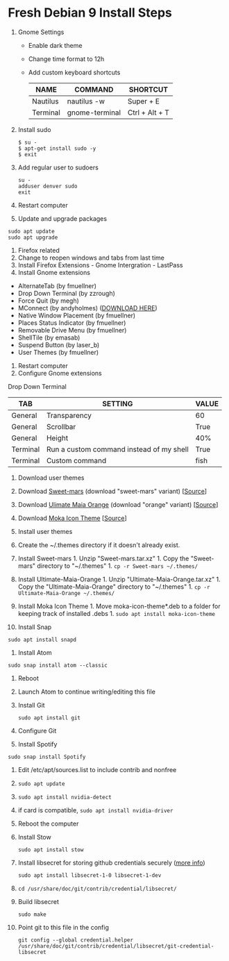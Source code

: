 # Fresh Debian 9 Install Steps
1. Gnome Settings
    - Enable dark theme
    - Change time format to 12h
    - Add custom keyboard shortcuts

        | NAME     | COMMAND        | SHORTCUT       |
        | ---      | ---            | ---            |
        | Nautilus | nautilus -w    | Super + E      |
        | Terminal | gnome-terminal | Ctrl + Alt + T |

1. Install sudo

    ```
    $ su -
    $ apt-get install sudo -y
    $ exit
    ```

1. Add regular user to sudoers

    ```
    su -
    adduser denver sudo
    exit
    ```

1. Restart computer

1. Update and upgrade packages
```
sudo apt update
sudo apt upgrade
```
1. Firefox related
  1. Change to reopen windows and tabs from last time
  1. Install Firefox Extensions
    - Gnome Intergration
    - LastPass
1. Install Gnome extensions
  - AlternateTab (by fmuellner)
  - Drop Down Terminal (by zzrough)
  - Force Quit (by megh)
  - MConnect (by andyholmes) ([DOWNLOAD HERE](https://github.com/andyholmes/gnome-shell-extension-mconnect))
  - Native Window Placement (by fmuellner)
  - Places Status Indicator (by fmuellner)
  - Removable Drive Menu (by fmuellner)
  - ShellTile (by emasab)
  - Suspend Button (by laser_b)
  - User Themes (by fmuellner)
1. Restart computer
1. Configure Gnome extensions

Drop Down Terminal

| TAB      | SETTING                                  | VALUE |
| ---      | ---                                      | ---   |
| General  | Transparency                             | 60    |
| General  | Scrollbar                                | True  |
| General  | Height                                   | 40%   |
| Terminal | Run a custom command instead of my shell | True  |
| Terminal | Custom command                           | fish  |

1. Download user themes
  1. Download [Sweet-mars](https://www.gnome-look.org/p/1253385/) (download "sweet-mars" variant) [[Source](https://github.com/EliverLara/Sweet)]
  1. Download [Ulimate Maia Orange](https://www.gnome-look.org/p/1253385/) (download "orange" variant) [[Source](https://github.com/bolimage/Ultimate-Maia)]
  1. Download [Moka Icon Theme](https://snwh.org/moka/download) [[Source](https://github.com/snwh/moka-icon-theme)]
1. Install user themes
  1. Create the ~/.themes directory if it doesn't already exist.
  1. Install Sweet-mars
    1. Unzip "Sweet-mars.tar.xz"
    1. Copy the "Sweet-mars" directory to "~/.themes"
    1. `cp -r Sweet-mars ~/.themes/`      
  1. Install Ultimate-Maia-Orange
    1. Unzip "Ultimate-Maia-Orange.tar.xz"
    1. Copy the "Ultimate-Maia-Orange" directory to "~/.themes"
    1. `cp -r Ultimate-Maia-Orange ~/.themes/`
  1. Install Moka Icon Theme
    1. Move moka-icon-theme*.deb to a folder for keeping track of installed .debs
    1. `sudo apt install moka-icon-theme`

1. Install Snap

  `sudo apt install snapd`

1. Install Atom

  `sudo snap install atom --classic`

1. Reboot
1. Launch Atom to continue writing/editing this file
1. Install Git

    `sudo apt install git`

1. Configure Git
1. Install Spotify

  `sudo snap install Spotify`

1. Edit /etc/apt/sources.list to include contrib and nonfree
1. `sudo apt update`
1. `sudo apt install nvidia-detect`
1. if card is compatible, `sudo apt install nvidia-driver`
1. Reboot the computer
1. Install Stow

    `sudo apt install stow`

1. Install libsecret for storing github credentials securely ([more info](https://askubuntu.com/questions/773455/what-is-the-correct-way-to-use-git-with-gnome-keyring-and-https-repos))

    `sudo apt install libsecret-1-0 libsecret-1-dev`

1. `cd /usr/share/doc/git/contrib/credential/libsecret/`
1. Build libsecret

    `sudo make`

1. Point git to this file in the config

    `git config --global credential.helper /usr/share/doc/git/contrib/credential/libsecret/git-credential-libsecret`
